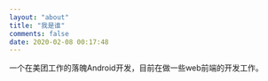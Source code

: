 ```yaml
---
layout: "about"
title: "我是谁"
comments: false
date: 2020-02-08 00:17:48
---
```


一个在美团工作的落魄Android开发，目前在做一些web前端的开发工作。

